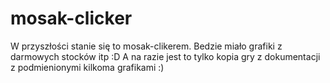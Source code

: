 # mosak-clicker
W przyszłości stanie się to mosak-clikerem. Bedzie miało grafiki z darmowych stocków itp :D A na razie jest to tylko kopia gry z dokumentacji z podmienionymi kilkoma grafikami :)

